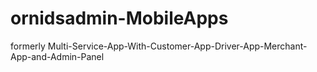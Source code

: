 # ornidsadmin-MobileApps
formerly Multi-Service-App-With-Customer-App-Driver-App-Merchant-App-and-Admin-Panel
